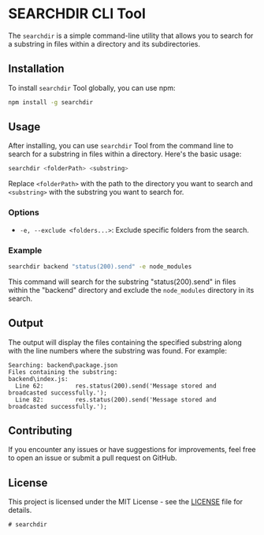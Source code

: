 # SEARCHDIR CLI Tool

The `searchdir` is a simple command-line utility that allows you to search for a substring in files within a directory and its subdirectories.

## Installation

To install `searchdir` Tool globally, you can use npm:

```bash
npm install -g searchdir
```

## Usage

After installing, you can use `searchdir` Tool from the command line to search for a substring in files within a directory. Here's the basic usage:

```bash
searchdir <folderPath> <substring>
```

Replace `<folderPath>` with the path to the directory you want to search and `<substring>` with the substring you want to search for.

### Options

- `-e, --exclude <folders...>`: Exclude specific folders from the search.

### Example

```bash
searchdir backend "status(200).send" -e node_modules
```

This command will search for the substring "status(200).send" in files within the "backend" directory and exclude the `node_modules` directory in its search.

## Output

The output will display the files containing the specified substring along with the line numbers where the substring was found. For example:

```
Searching: backend\package.json
Files containing the substring:
backend\index.js:
  Line 62:         res.status(200).send('Message stored and broadcasted successfully.');
  Line 82:         res.status(200).send('Message stored and broadcasted successfully.');
```

## Contributing

If you encounter any issues or have suggestions for improvements, feel free to open an issue or submit a pull request on GitHub.

## License

This project is licensed under the MIT License - see the [LICENSE](LICENSE) file for details.
```
#   s e a r c h d i r  
 